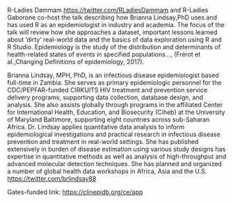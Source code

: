 R-Ladies Dammam https://twitter.com/RLadiesDammam and R-Ladies Gaborone co-host the talk describing how Brianna Lindsay,PhD uses and has used R as an epidemiologist in industry and academia. The focus of the talk will review how she approaches a dataset, important lessons learned about ‘dirty’ real-world data and the basics of data exploration using R and R Studio.
Epidemiology is the study of the distribution and determinants of health-related states of events in specified populations..., (Frérot et al.,Changing Definitions of epidemiology, 2017).

Brianna Lindsay, MPH, PhD, is an infectious disease epidemiologist based full-time in Zambia. She serves as primary epidemiologic personnel for the CDC/PEPFAR-funded CIRKUITS HIV treatment and prevention service delivery programs, supporting data collection, database design, and analysis. She also assists globally through programs in the affiliated Center for International Health, Education, and Biosecurity (Ciheb) at the University of Maryland Baltimore, supporting eight countries across sub-Saharan Africa. Dr. Lindsay applies quantitative data analysis to inform epidemiological investigations and practical research in infectious disease prevention and treatment in real-world settings. She has published extensively in burden of disease estimation using various study designs has expertise in quantitative methods as well as analysis of high-throughput and advanced molecular detection techniques. She has planned and organized a number of global health data workshops in Africa, Asia and the U.S.
https://twitter.com/brlindsay88

Gates-funded link: https://clinepidb.org/ce/app

